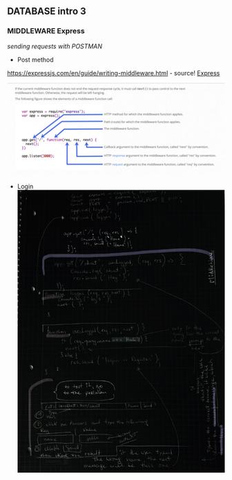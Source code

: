## DATABASE intro 3

### MIDDLEWARE Express

_sending requests with POSTMAN_

- Post method

https://expressjs.com/en/guide/writing-middleware.html - source!
[Express](https://expressjs.com/en/guide/writing-middleware.html)

![image1](./img/middleware.jpg)

- Login
  ![image2](./img/loggin-middleware.jpg)
